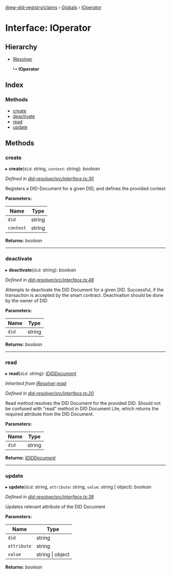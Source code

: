[@ew-did-registry/claims](../README.md) › [Globals](../globals.md) › [IOperator](ioperator.md)

# Interface: IOperator

## Hierarchy

* [IResolver](iresolver.md)

  ↳ **IOperator**

## Index

### Methods

* [create](ioperator.md#create)
* [deactivate](ioperator.md#deactivate)
* [read](ioperator.md#read)
* [update](ioperator.md#update)

## Methods

###  create

▸ **create**(`did`: string, `context`: string): *boolean*

*Defined in [did-resolver/src/interface.ts:30](https://github.com/energywebfoundation/ew-did-registry/blob/ac13f0a/packages/did-resolver/src/interface.ts#L30)*

Registers a DID-Document for a given DID, and defines the provided context

**Parameters:**

Name | Type |
------ | ------ |
`did` | string |
`context` | string |

**Returns:** *boolean*

___

###  deactivate

▸ **deactivate**(`did`: string): *boolean*

*Defined in [did-resolver/src/interface.ts:48](https://github.com/energywebfoundation/ew-did-registry/blob/ac13f0a/packages/did-resolver/src/interface.ts#L48)*

Attempts to deactivate the DID Document for a given DID.
Successful, if the transaction is accepted by the smart contract.
Deactivation should be done by the owner of DID

**Parameters:**

Name | Type |
------ | ------ |
`did` | string |

**Returns:** *boolean*

___

###  read

▸ **read**(`did`: string): *[IDIDDocument](ididdocument.md)*

*Inherited from [IResolver](iresolver.md).[read](iresolver.md#read)*

*Defined in [did-resolver/src/interface.ts:20](https://github.com/energywebfoundation/ew-did-registry/blob/ac13f0a/packages/did-resolver/src/interface.ts#L20)*

Read method resolves the DID Document for the provided DID.
Should not be confused with “read” method in DID Document Lite,
which returns the required attribute from the DID Document.

**Parameters:**

Name | Type |
------ | ------ |
`did` | string |

**Returns:** *[IDIDDocument](ididdocument.md)*

___

###  update

▸ **update**(`did`: string, `attribute`: string, `value`: string | object): *boolean*

*Defined in [did-resolver/src/interface.ts:39](https://github.com/energywebfoundation/ew-did-registry/blob/ac13f0a/packages/did-resolver/src/interface.ts#L39)*

Updates relevant attribute of the DID Document

**Parameters:**

Name | Type |
------ | ------ |
`did` | string |
`attribute` | string |
`value` | string &#124; object |

**Returns:** *boolean*
